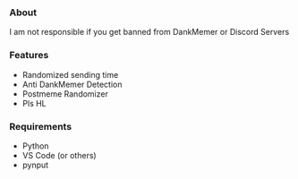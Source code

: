 ### **About**

I am not responsible if you get banned from DankMemer or Discord Servers
 
### **Features**
- Randomized sending time
- Anti DankMemer Detection 
- Postmeme Randomizer
- Pls HL

### **Requirements**
- Python
- VS Code (or others) 
- pynput



